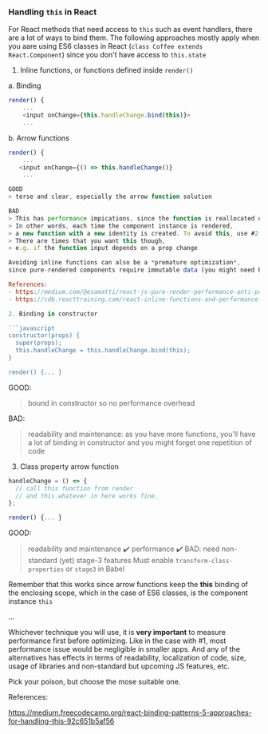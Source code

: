 ### Handling `this` in React

For React methods that need access to `this`
such as event handlers, there are a lot of ways to bind them.
The following approaches mostly apply when you aare using
ES6 classes in React (`class Coffee extends React.Component`)
since you don't have access to `this.state`

1. Inline functions, or functions defined inside `render()`

a. Binding

```javascript
render() {
    ...
    <input onChange={this.handleChange.bind(this)}>
    ...
``` 

b. Arrow functions


```javascript
render() {
    ...
   <input onChange={() => this.handleChange()}
    ...

GOOD
> terse and clear, especially the arrow function solution

BAD
> This has performance impications, since the function is reallocated on every render.
> In other words, each time the component instance is rendered, 
> a new function with a new identity is created. To avoid this, use #2.
> There are times that you want this though,
> e.g. if the function input depends on a prop change

Avoiding inline functions can also be a *premature optimization*,
since pure-rendered components require immutable data (you might need Redux for this).

References:
- https://medium.com/@esamatti/react-js-pure-render-performance-anti-pattern-fb88c101332f
- https://cdb.reacttraining.com/react-inline-functions-and-performance-bdff784f5578

2. Binding in constructor

```javascript
constructor(props) {
  super(props);
  this.handleChange = this.handleChange.bind(this);
}

render() {... }
```

GOOD:
> bound in constructor so no performance overhead

BAD:
> readability and maintenance: as you have more functions, you'll have
> a lot of binding in constructor and you might forget one
> repetition of code


3. Class property arrow function

```javascript
handleChange = () => {
  // call this function from render 
  // and this.whatever in here works fine.
};

render() {... }
```

GOOD:
> readability and maintenance ✔️
> performance ✔️
BAD:
> need non-standard (yet) stage-3 features
> Must enable `transform-class-properties` or
> `stage3` in Babel

Remember that this works since arrow functions keep the 
**this** binding of the enclosing scope, which in the case of ES6 classes, 
is the component instance `this`

...

Whichever technique you will use,
it is **very important** to measure performance first before 
optimizing. Like in the case with #1, most performance issue would be negligible in smaller apps.
And any of the alternatives has effects in terms of readability, localization of code, size, usage of libraries and 
non-standard but upcoming JS features, etc.

Pick your poison, but choose the mose suitable one.


References:

https://medium.freecodecamp.org/react-binding-patterns-5-approaches-for-handling-this-92c651b5af56
